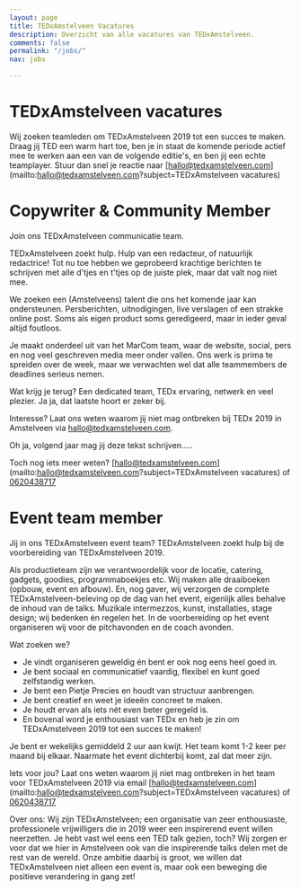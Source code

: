 ```yaml
---
layout: page
title: TEDxAmstelveen Vacatures
description: Overzicht van alle vacatures van TEDxAmstelveen.
comments: false
permalink: "/jobs/"
nav: jobs

---
```

# TEDxAmstelveen vacatures

Wij zoeken teamleden om TEDxAmstelveen 2019 tot een succes te maken. Draag jij TED een warm hart toe, ben je in staat de komende periode actief mee te werken aan een van de volgende editie's, en ben jij een echte teamplayer. Stuur dan snel je reactie naar \[hallo@tedxamstelveen.com\](mailto:hallo@tedxamstelveen.com?subject=TEDxAmstelveen vacatures)

# Copywriter & Community Member

Join ons TEDxAmstelveen communicatie team.

TEDxAmstelveen zoekt hulp. Hulp van een redacteur, of natuurlijk redactrice! Tot nu toe hebben we geprobeerd krachtige berichten te schrijven met alle d'tjes en t'tjes op de juiste plek, maar dat valt nog niet mee.

We zoeken een (Amstelveens) talent die ons het komende jaar kan ondersteunen. Persberichten, uitnodigingen, live verslagen of een strakke online post. Soms als eigen product soms geredigeerd, maar in ieder geval altijd foutloos.

Je maakt onderdeel uit van het MarCom team, waar de website, social, pers en nog veel geschreven media meer onder vallen. Ons werk is prima te spreiden over de week, maar we verwachten wel dat alle teammembers de deadlines serieus nemen.

Wat krijg je terug? Een dedicated team, TEDx ervaring, netwerk en veel plezier. Ja ja, dat laatste hoort er zeker bij.

Interesse? Laat ons weten waarom jij niet mag ontbreken bij TEDx 2019 in Amstelveen via hallo@tedxamstelveen.com.

Oh ja, volgend jaar mag jij deze tekst schrijven.....

Toch nog iets meer weten? \[hallo@tedxamstelveen.com\](mailto:hallo@tedxamstelveen.com?subject=TEDxAmstelveen vacatures) of [0620438717](tel:0620438717)

# Event team member

Jij in ons TEDxAmstelveen event team?
TEDxAmstelveen zoekt hulp bij de voorbereiding van TEDxAmstelveen 2019.

Als productieteam zijn we verantwoordelijk voor de locatie, catering, gadgets, goodies, programmaboekjes etc. Wij maken alle draaiboeken (opbouw, event en afbouw). En, nog gaver, wij verzorgen de complete TEDxAmstelveen-beleving op de dag van het event, eigenlijk alles behalve de inhoud van de talks. Muzikale intermezzos, kunst, installaties, stage design; wij bedenken én regelen het. In de voorbereiding op het event organiseren wij voor de pitchavonden en de coach avonden.

Wat zoeken we?

* Je vindt organiseren geweldig én bent er ook nog eens heel goed in.
* Je bent sociaal en communicatief vaardig, flexibel en kunt goed zelfstandig werken.
* Je bent een Pietje Precies en houdt van structuur aanbrengen.
* Je bent creatief en weet je ideeën concreet te maken.
* Je houdt ervan als iets nét even beter geregeld is.
* En bovenal word je enthousiast van TEDx en heb je zin om TEDxAmstelveen 2019 tot een succes te maken!

Je bent er wekelijks gemiddeld 2 uur aan kwijt. Het team komt 1-2 keer per maand bij elkaar.
Naarmate het event dichterbij komt, zal dat meer zijn.

Iets voor jou? Laat ons weten waarom jij niet mag ontbreken in het team voor TEDxAmstelveen 2019 via email \[hallo@tedxamstelveen.com\](mailto:hallo@tedxamstelveen.com?subject=TEDxAmstelveen vacatures) of [0620438717](tel:0620438717)

Over ons:
Wij zijn TEDxAmstelveen; een organisatie van zeer enthousiaste, professionele vrijwilligers die in 2019 weer een inspirerend event willen neerzetten. Je hebt vast wel eens een TED talk gezien, toch? Wij zorgen er voor dat we hier in Amstelveen ook van die inspirerende talks delen met de rest van de wereld. Onze ambitie daarbij is groot, we willen dat TEDxAmstelveen niet alleen een event is, maar ook een beweging die positieve verandering in gang zet!